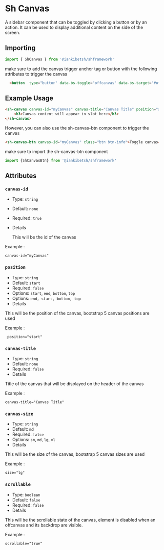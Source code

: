 # Sh Canvas


A sidebar component that can be toggled by clicking a button or by an action. It can be used to display additional content on the side of the screen.

## Importing

```javascript
import { ShCanvas } from '@iankibetsh/shframework'
```
make sure to add the canvas trigger anchor tag or button with the following attributes to trigger the canvas
```html
  <button  type="button" data-bs-toggle="offcanvas" data-bs-target="#offcanvasExample" aria-controls="offcanvasExample">Toggle canvas</button>
```

## Example Usage
```html
<sh-canvas canvas-id="myCanvas" canvas-title="Canvas Title" position="start" scrollable="true" size="lg">
    <h3>Canvas content will appear in slot here</h3>
</sh-canvas>
```
However, you can also use the sh-canvas-btn component to trigger the canvas

```html
<sh-canvas-btn canvas-id="myCanvas" class="btn btn-info">Toggle canvas</sh-canvas-btn>
```
make sure to import the sh-canvas-btn component
```javascript
import {ShCanvasBtn} from '@iankibetsh/shframework'
```


## Attributes

### `canvas-id`

- Type: `string`
- Default: `none`
- Required: `true`
- Details

   
   This will be the id of the canvas 
    
    
Example : 
```
canvas-id="myCanvas"
```
### `position`

- Type: `string`
- Default: `start`
- Required: `false`
- Options: `start`, `end`, `bottom`, `top`
- Options: `end, start, bottom, top`
- Details

This will be the position of the canvas, bootstrap 5 canvas positions are used 

Example :
``` 
 position="start"
 ```

### `canvas-title`
- Type: `string`
- Default: `none`
- Required: `false`
- Details

 Title of the canvas that will be displayed on the header of the canvas 
 
Example :
```
canvas-title="Canvas Title"
```

### `canvas-size`
- Type: `string`
- Default: `md`
- Required: `false`
- Options: `sm`, `md`, `lg`, `xl`
- Details 
   

 This will be the size of the canvas, bootstrap 5 canvas sizes are used 

    
Example : 
```
size="lg"
```

### `scrollable`
- Type: `boolean`
- Default: `false`
- Required: `false`
- Details

 This will be the scrollable state of the canvas, element is disabled when an offcanvas and its backdrop are visible. 
    
Example : 
```
scrollable="true"
```

